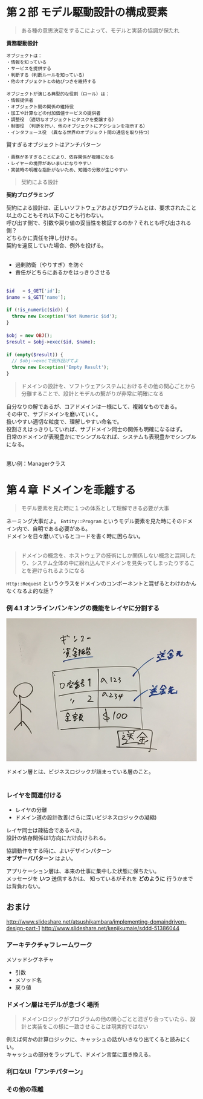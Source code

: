 # 第２部 モデル駆動設計の構成要素

> ある種の意思決定をするこによって、モデルと実装の協調が保たれ

**責務駆動設計**

```
オブジェクトは：
・情報を知っている
・サービスを提供する
・判断する（判断ルールを知っている）
・他のオブジェクトとの結びつきを維持する

オブジェクトが演じる典型的な役割（ロール）は：
・情報提供者
・オブジェクト間の関係の維持役
・加工や計算などの付加価値サービスの提供者
・調整役　（適切なオブジェクトにタスクを委譲する）
・制御役　（判断を行い、他のオブジェクトにアクションを指示する）
・インタフェース役　（異なる世界のオブジェクト間の通信を取り持つ）
```

賢すぎるオブジェクトはアンチパターン  

```
・責務が多すぎることにより、依存関係が複雑になる
・レイヤーの境界があいまいになりやすい
・実装時の明確な指針がないため、知識の分散が生じやすい
```

> 契約による設計


**契約プログラミング**  

契約による設計は、正しいソフトウェアおよびプログラムとは、要求されたこと以上のこともそれ以下のことも行わない。  
呼び出す側で、引数や戻り値の妥当性を検証するのか？それとも呼び出される側？  
どちらかに責任を押し付ける。  
契約を違反していた場合、例外を投げる。  
<br>

* 過剰防衛（やりすぎ）を防ぐ
* 責任がどちらにあるかをはっきりさせる

```php

$id   = $_GET['id'];
$name = $_GET['name'];

if (!is_numeric($id)) {
  throw new Exception('Not Numeric $id');
}

$obj = new OBJ();
$result = $obj->exec($id, $name);

if (empty($result)) {
  // $obj->execで例外投げてよ
  throw new Exception('Empty Result');
}
```


> ドメインの設計を、ソフトウェアシステムにおけるその他の関心ごとから分離することで、設計とモデルの繋がりが非常に明確になる


自分なりの解であるが、コアドメインは一様にして、複雑なものである。  
その中で、サブドメインを磨いていく。  
扱いやすい適切な粒度で、理解しやすい命名で。  
役割さえはっきりしていれば、サブドメイン同士の関係も明確になるはず。  
日常のドメインが表現豊かにでシンプルなれば、システムも表現豊かでシンプルになる。  
<br>

悪い例：Managerクラス  

# 第４章 ドメインを乖離する

> モデル要素を見た時に１つの体系として理解できる必要が大事


ネーミング大事だよ。 `Entity::Program` というモデル要素を見た時にそのドメイン内で、自明である必要がある。  
ドメインを日々磨いているとコードを書く時に困らない。  
<br>
> ドメインの概念を、ホストウェアの技術にしか関係しない概念と混同したり、システム全体の中に紛れ込んでドメインを見失ってしまったりすることを避けられるようになる

`Http::Request` というクラスをドメインのコンポーネントと混ぜるとわけわかんなくなるよ的な話？  

### 例 4.1 オンラインバンキングの機能をレイヤに分割する

![pic1](img/pic1.jpg)

ドメイン層とは、ビジネスロジックが詰まっている層のこと。  
<br>

### レイヤを関連付ける

* レイヤの分離
* ドメイン道の設計改善(さらに深いビジネスロジックの凝縮)

レイヤ同士は疎結合であるべき。  
設計の依存関係は1方向にだけ向けられる。  

協調動作をする時に、よいデザインパターン  
**オブザーバパターン** はよい。  

アプリケーション層は、本来の仕事に集中した状態に保ちたい。  
メッセージを **いつ** 送信するかは、 知っているがそれを **どのように** 行うかまでは背負わない。  

## おまけ

http://www.slideshare.net/atsushikambara/implementing-domaindriven-design-part-1
http://www.slideshare.net/kenjikumaie/sddd-51386044

### アーキテクチャフレームワーク

メソッドシグネチャ  

* 引数
* メソッド名
* 戻り値

### ドメイン層はモデルが息づく場所

> ドメインロジックがプログラムの他の関心ごとと混ざり合っていたら、設計と実装をこの様に一致させることは現実的ではない

例えば何かの計算ロジックに、キャッシュの話がいきなり出てくると読みにくい。  
キャッシュの部分をラップして、ドメイン言葉に置き換える。  

### 利口なUI「アンチパターン」

### その他の乖離

